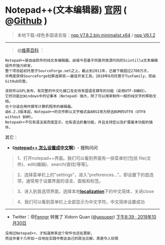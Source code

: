 # **Notepad++(文本编辑器)**  [**官网**](https://notepad-plus-plus.org/) ( @[Github](https://github.com/notepad-plus-plus/notepad-plus-plus) ) 

> 本地下载-绿色多国语言版：[npp V7.8.2.bin.minimalist.x64](https://github.com/taoste/Hello-World/raw/master/Tools/Notepad%2B%2B/Notepad%2B%2BV7.8.2.bin.minimalist.x64.7z) / [npp V6.1.2](https://github.com/taoste/Hello-World/raw/master/Tools/Notepad%2B%2B/Notepad%2B%2BV6.1.2.rar)
------------------------------------------------------------

> @[维基百科](https://zh.wikipedia.org/zh-cn/Notepad%2B%2B) ：
``` 
Notepad++是自由软件的纯文本编辑器，由侯今吾基于同是开放源代码的Scintilla文本编辑组件并独力研发，
整个项目起初托管于SourceForge.net之上，截止到2011年，已被下载超过2700万次，
并两度获得SourceForge社群选择奖——最佳开发工具。2010年6月托管于TuxFamily，现由GitHub托管。

该软件以GPL发布，有完整的中文化接口及支持多国语言撰写的功能（采用UTF-8编码）。
它的功能比Windows中的记事本（Notepad）强大，除了可以用来制作一般的纯文字的帮助文档，
也十分适合用作撰写计算机程序的编辑器。
由6.2.3版本起，Notepad++的文件默认文字格式由ANSI改为除去BOM的UTF8（UTF8 without BOM）。
Notepad++不仅有语法高亮度显示，也有语法折叠功能，并且支持宏以及扩展基本功能的插件。
``` 

其它：

- 《[**notepad++ 怎么设置成中文啊**](https://wenwen.sogou.com/z/q659311315.htm)》- 搜狗问问 

> 1、打开notepad++界面。我们可以看到界面有一排菜单栏[包括 file(文件)、edit(编辑)、search(查找)等等]。

> 2、选择菜单栏上的"settings"，进入"preferences..."。即设置下的首选项，通常用于设置界面的语言、面板和标签。

> 3、进入到首选项界面，选择本地[**localization**](https://github.com/taoste/Hello-World/raw/master/Tools/Notepad%2B%2B/localization.7z)下的中文简体，关闭close

> 4、我们可以看到菜单栏上全部显示为中文字符。中文简体设置成功

------------------------------------------------------------

- Twitter：@[Fenngr](https://twitter.com/Fenng) 转推了 Xidorn Quan (@[upsuper](https://twitter.com/upsuper/)) [下午8:39 · 2019年10月30日](https://twitter.com/upsuper/status/1189522292381868032)
``` 
没用过Notepad++，才知道原来这个软件也还在更新，
而且作者十几年如一日地在实践中表达自己的政治见解，真是令人钦佩
``` 

